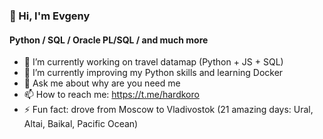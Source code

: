 ### 👋 Hi, I'm Evgeny
#### Python / SQL / Oracle PL/SQL / and much more

- 🔭 I’m currently working on travel datamap (Python + JS + SQL)
- 🌱 I’m currently improving my Python skills and learning Docker
- 💬 Ask me about why are you need me
- 📫 How to reach me: https://t.me/hardkoro
- ⚡ Fun fact: drove from Moscow to Vladivostok (21 amazing days: Ural, Altai, Baikal, Pacific Ocean)

<!--
- 🔭 I’m currently working on ...
- 🌱 I’m currently learning ...
- 👯 I’m looking to collaborate on ...
- 🤔 I’m looking for help with ...
- 💬 Ask me about ...
- 📫 How to reach me: ...
- 😄 Pronouns: ...
- ⚡ Fun fact: ...
-->
<!--
<div align="center">
  <img src="https://github-readme-stats.vercel.app/api?username=hardkoro&show_icons=true&include_all_commits=true" />
  <br />
  <img src="https://github-readme-stats.vercel.app/api/top-langs/?username=hardkoro" />
</div>
-->
